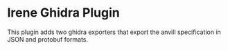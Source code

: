 # Irene Ghidra Plugin

This plugin adds two ghidra exporters that export the anvill specification in JSON and protobuf formats.